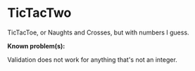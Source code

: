 # TicTacTwo
TicTacToe, or Naughts and Crosses, but with numbers I guess.


**Known problem(s):**

Validation does not work for anything that's not an integer.
